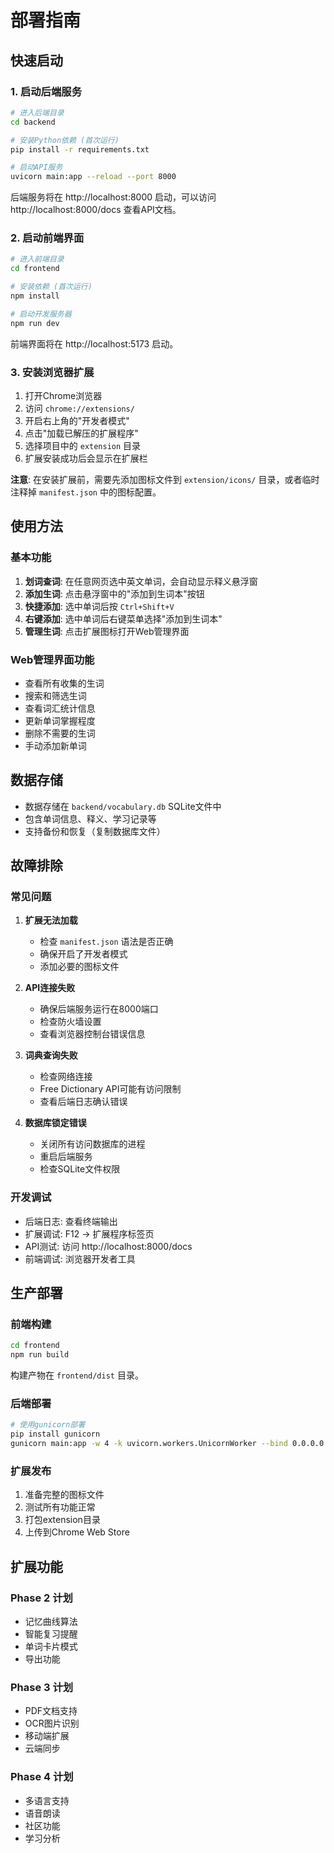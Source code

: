 # 部署指南

## 快速启动

### 1. 启动后端服务

```bash
# 进入后端目录
cd backend

# 安装Python依赖 (首次运行)
pip install -r requirements.txt

# 启动API服务
uvicorn main:app --reload --port 8000
```

后端服务将在 http://localhost:8000 启动，可以访问 http://localhost:8000/docs 查看API文档。

### 2. 启动前端界面

```bash
# 进入前端目录
cd frontend

# 安装依赖 (首次运行)
npm install

# 启动开发服务器
npm run dev
```

前端界面将在 http://localhost:5173 启动。

### 3. 安装浏览器扩展

1. 打开Chrome浏览器
2. 访问 `chrome://extensions/`
3. 开启右上角的"开发者模式"
4. 点击"加载已解压的扩展程序"
5. 选择项目中的 `extension` 目录
6. 扩展安装成功后会显示在扩展栏

**注意**: 在安装扩展前，需要先添加图标文件到 `extension/icons/` 目录，或者临时注释掉 `manifest.json` 中的图标配置。

## 使用方法

### 基本功能

1. **划词查词**: 在任意网页选中英文单词，会自动显示释义悬浮窗
2. **添加生词**: 点击悬浮窗中的"添加到生词本"按钮
3. **快捷添加**: 选中单词后按 `Ctrl+Shift+V`
4. **右键添加**: 选中单词后右键菜单选择"添加到生词本"
5. **管理生词**: 点击扩展图标打开Web管理界面

### Web管理界面功能

- 查看所有收集的生词
- 搜索和筛选生词
- 查看词汇统计信息
- 更新单词掌握程度
- 删除不需要的生词
- 手动添加新单词

## 数据存储

- 数据存储在 `backend/vocabulary.db` SQLite文件中
- 包含单词信息、释义、学习记录等
- 支持备份和恢复（复制数据库文件）

## 故障排除

### 常见问题

1. **扩展无法加载**
   - 检查 `manifest.json` 语法是否正确
   - 确保开启了开发者模式
   - 添加必要的图标文件

2. **API连接失败** 
   - 确保后端服务运行在8000端口
   - 检查防火墙设置
   - 查看浏览器控制台错误信息

3. **词典查询失败**
   - 检查网络连接
   - Free Dictionary API可能有访问限制
   - 查看后端日志确认错误

4. **数据库锁定错误**
   - 关闭所有访问数据库的进程
   - 重启后端服务
   - 检查SQLite文件权限

### 开发调试

- 后端日志: 查看终端输出
- 扩展调试: F12 → 扩展程序标签页
- API测试: 访问 http://localhost:8000/docs
- 前端调试: 浏览器开发者工具

## 生产部署

### 前端构建

```bash
cd frontend
npm run build
```

构建产物在 `frontend/dist` 目录。

### 后端部署

```bash
# 使用gunicorn部署
pip install gunicorn
gunicorn main:app -w 4 -k uvicorn.workers.UnicornWorker --bind 0.0.0.0:8000
```

### 扩展发布

1. 准备完整的图标文件
2. 测试所有功能正常
3. 打包extension目录
4. 上传到Chrome Web Store

## 扩展功能

### Phase 2 计划

- 记忆曲线算法
- 智能复习提醒
- 单词卡片模式
- 导出功能

### Phase 3 计划

- PDF文档支持
- OCR图片识别
- 移动端扩展
- 云端同步

### Phase 4 计划

- 多语言支持
- 语音朗读
- 社区功能
- 学习分析